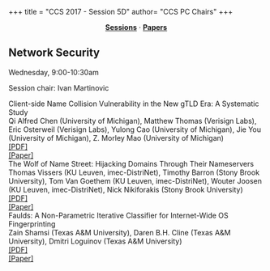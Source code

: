 +++
title = "CCS 2017 - Session 5D"
author= "CCS PC Chairs"
+++
<center><a href="/sessions"><b>Sessions</b></a> &middot; <a href="/papers"><b>Papers</b></a></center>
<p>
<h2>Network Security</h2>Wednesday, 9:00-10:30am<p>Session chair: Ivan Martinovic<div class="bpaper"><span class="ptitle">Client-side Name Collision Vulnerability in the New gTLD Era: A Systematic Study</span></br><div class="pblock"><span class="author">Qi&nbsp;Alfred&nbsp;Chen</span> <span class="institution">(University of Michigan)</span>, <span class="author">Matthew&nbsp;Thomas</span> <span class="institution">(Verisign Labs)</span>, <span class="author">Eric&nbsp;Osterweil</span> <span class="institution">(Verisign Labs)</span>, <span class="author">Yulong&nbsp;Cao</span> <span class="institution">(University of Michigan)</span>, <span class="author">Jie&nbsp;You</span> <span class="institution">(University of Michigan)</span>, <span class="author">Z.&nbsp;Morley&nbsp;Mao</span> <span class="institution">(University of Michigan)</span><br><div class="pextra"> <a href="https://acmccs.github.io/papers/p941-chenA.pdf">[PDF]</a><br><a href="http://web.eecs.umich.edu/~alfchen/alfred_ccs17.pdf">[Paper]</a><br></div></div></div><div class="bpaper"><span class="ptitle">The Wolf of Name Street: Hijacking Domains Through Their Nameservers</span></br><div class="pblock"><span class="author">Thomas&nbsp;Vissers</span> <span class="institution">(KU Leuven, imec-DistriNet)</span>, <span class="author">Timothy&nbsp;Barron</span> <span class="institution">(Stony Brook University)</span>, <span class="author">Tom&nbsp;Van&nbsp;Goethem</span> <span class="institution">(KU Leuven, imec-DistriNet)</span>, <span class="author">Wouter&nbsp;Joosen</span> <span class="institution">(KU Leuven, imec-DistriNet)</span>, <span class="author">Nick&nbsp;Nikiforakis</span> <span class="institution">(Stony Brook University)</span><br><div class="pextra"> <a href="https://acmccs.github.io/papers/p957-vissersA.pdf">[PDF]</a><br><a href="http://visse.rs/publications/Vissers-CCS-2017.pdf">[Paper]</a><br></div></div></div><div class="bpaper"><span class="ptitle">Faulds: A Non-Parametric Iterative Classifier for Internet-Wide OS Fingerprinting</span></br><div class="pblock"><span class="author">Zain&nbsp;Shamsi</span> <span class="institution">(Texas A&M University)</span>, <span class="author">Daren&nbsp;B.H.&nbsp;Cline</span> <span class="institution">(Texas A&M University)</span>, <span class="author">Dmitri&nbsp;Loguinov</span> <span class="institution">(Texas A&M University)</span><br><div class="pextra"> <a href="https://acmccs.github.io/papers/p971-shamsiA.pdf">[PDF]</a><br><a href="http://irl.cs.tamu.edu/people/zain/papers/ccs2017.pdf">[Paper]</a><br></div></div></div>